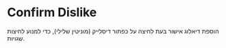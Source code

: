 # Confirm Dislike

הוספת דיאלוג אישור בעת לחיצה על כפתור דיסלייק (מוניטין שלילי), כדי למנוע לחיצות שגויות.
